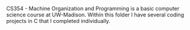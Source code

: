 CS354 - Machine Organization and Programming is a basic computer science course at UW-Madison. Within this folder I have several coding projects in C that I completed individually.